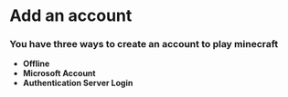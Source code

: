 # Add an account

### **You have three ways to create an account to play minecraft**

* **Offline**
* **Microsoft Account**
* **Authentication Server Login**
